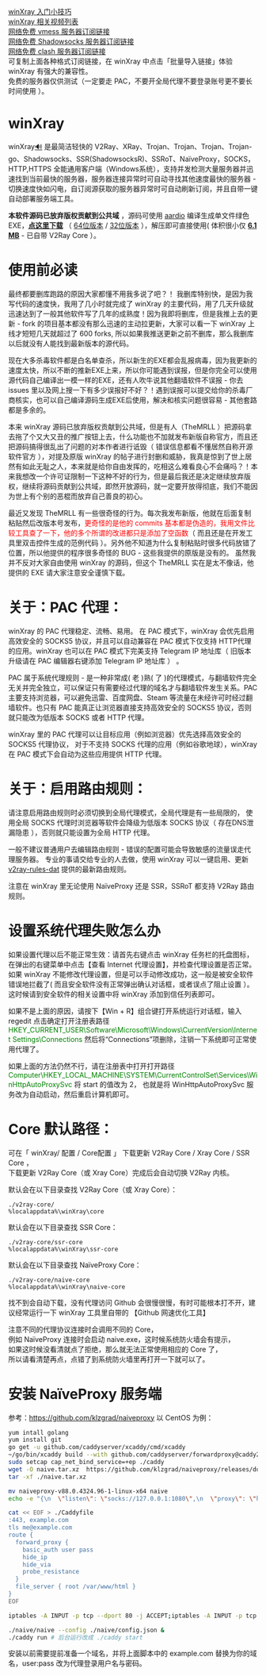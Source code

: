 [winXray 入门小技巧](./sub/introduce.md)   
[winXray 相关视频列表](https://www.youtube.com/results?search_query=winXray)  
[网络免费 vmess 服务器订阅链接](https://proxypool.ga/vmess/sub)   
[网络免费 Shadowsocks 服务器订阅链接](https://proxypool.ga/ss/sub)     
[网络免费 clash 服务器订阅链接](https://proxypoolss.tk/clash/proxies?speed=100&type=vmess,trojan)   
可复制上面各种格式订阅链接，在 winXray 中点击「批量导入链接」体验 winXray 有强大的兼容性。  
免费的服务器仅供测试（一定要走 PAC，不要开全局代理不要登录账号更不要长时间使用 ）。

# winXray 
winXray[:loud_sound:](http://dict.youdao.com/dictvoice?audio=winxray&type=2) 是最简洁轻快的 V2Ray、XRay、Trojan、Trojan、Trojan、Trojan-go、Shadowsocks、SSR(ShadowsocksR)、SSRoT、NaïveProxy，SOCKS，HTTP,HTTPS 全能通用客户端（Windows系统），支持并发检测大量服务器并迅速找到当前最快的服务器，服务器连接异常时可自动寻找其他速度最快的服务器 - 切换速度快如闪电，自订阅源获取的服务器异常时可自动刷新订阅，并且自带一键自动部署服务端工具。

**本软件源码已放弃版权贡献到公共域** ，源码可使用 [aardio](http://www.aardio.com) 编译生成单文件绿色EXE，**[点这里下载](./../../raw/master/release/winXray.7z)** （ [64位版本](./../../raw/master/release/winXray.7z) / [32位版本](./../../raw/master/release/winXray32.7z) ），解压即可直接使用( 体积很小仅  **[6.1 MB](./../../raw/master/release/winXray.7z)** - 已自带 V2Ray Core ）。  

# 使用前必读    
最终都要删库跑路的原因大家都懂不用我多说了吧？！ 我删库特别快，是因为我写代码的速度快，我用了几小时就完成了 winXray 的主要代码，用了几天升级就迅速达到了一般其他软件写了几年的成熟度！因为我即将删库，但是我推上去的更新 - fork 的项目基本都没有那么迅速的主动拉更新，大家可以看一下 winXray 上线才短短几天就超过了 600 forks, 所以如果我推送更新之前不删库，那么我删库以后就没有人能找到最新版本的源代码。   
  
现在大多杀毒软件都是白名单查杀，所以新生的EXE都会乱报病毒，因为我更新的速度太快，所以不断的推新EXE上来，所以你可能遇到误报，但是你完全可以使用源代码自己编译出一模一样的EXE，还有人吹牛说其他翻墙软件不误报 - 你去 issues 里以及网上搜一下有多少误报好不好？！遇到误报可以提交给你的杀毒厂商核实，也可以自己编译源码生成EXE后使用，解决和核实问题很容易 - 其他套路都是多余的。
  
本来 winXray 源码已放弃版权贡献到公共域，但是有人（TheMRLL ）把源码拿去拖了个又大又丑的推广按钮上去，什么功能也不加就发布新版自称官方，而且还把源码搞得很乱出了问题的对本作者进行诋毁（ 错误信息都看不懂居然自称开源软件官方 ），对提及原版 winXray 的帖子进行封删和威胁，我真是惊到了世上居然有如此无耻之人，本来就是给你自由发挥的，吃相这么难看良心不会痛吗？！本来我想改一个许可证限制一下这种不好的行为，但是最后我还是决定继续放弃版权，继续将源码贡献到公共域，即然开放源码，就一定要开放得彻底，我们不能因为世上有个别的恶棍而放弃自己善良的初心。 

最近又发现 TheMRLL 有一些很奇怪的行为。每次我发布新版，他就在后面复制粘贴然后改版本号发布，<span style="color:red">更奇怪的是他的 commits 基本都是伪造的，我用文件比较工具查了一下，他的多个所谓的改进都只是添加了空函数</span>（ 而且还是在开发工具里双击控件生成的范例代码 ）。另外他不知道为什么复制粘贴时很多代码放错了位置，所以他提供的程序很多奇怪的 BUG - 这些我提供的原版是没有的。 虽然我并不反对大家自由使用 winXray 的源码，但这个 TheMRLL 实在是太不像话，他提供的 EXE 请大家注意安全谨慎下载。

# 关于：PAC 代理：
winXray 的 PAC 代理稳定、流畅、易用。  在 PAC 模式下，winXray 会优先启用高效安全的 SOCKS5 协议，并且可以自动兼容在 PAC 模式下仅支持 HTTP代理的应用。winXray 也可以在 PAC 模式下完美支持 Telegram IP 地址库（ 旧版本升级请在 PAC 编辑器右键添加 Telegram IP 地址库 ） 。

PAC 属于系统代理规则 - 是一种非常成( 老 )熟( 了 )的代理模式，与翻墙软件完全无关并完全独立，可以保证只有需要经过代理的域名才与翻墙软件发生关系。PAC 主要支持浏览器，可以避免迅雷、百度网盘、Steam 等流量在未经许可时经过翻墙软件。也只有 PAC 能真正让浏览器直接支持高效安全的 SOCKS5 协议，否则就只能改为低版本 SOCKS 或者 HTTP 代理。

winXray 里的 PAC 代理可以让目标应用（例如浏览器）优先选择高效安全的 SOCKS5 代理协议，
对于不支持 SOCKS 代理的应用（例如谷歌地球），winXray 在 PAC 模式下会自动为这些应用提供 HTTP 代理。

# 关于：启用路由规则：
请注意启用路由规则时必须切换到全局代理模式，全局代理是有一些局限的，
使用全局 SOCKS 代理时浏览器等软件会降级为低版本 SOCKS 协议（ 存在DNS泄漏隐患 ），否则就只能设置为全局 HTTP 代理。

一般不建议普通用户去编辑路由规则 - 错误的配置可能会导致敏感的流量误走代理服务器。
专业的事请交给专业的人去做，使用 winXray 可以一键启用、更新 [v2ray-rules-dat](https://github.com/Loyalsoldier/v2ray-rules-dat) 提供的最新路由规则。

注意在 winXray 里无论使用 NaïveProxy 还是 SSR，SSRoT 都支持 V2Ray 路由规则。

# 设置系统代理失败怎么办
如果设置代理以后不能正常生效：请首先右键点击 winXray 任务栏的托盘图标，在弹出的右键菜单中点击【查看 Internet 代理设置】，并检查代理设置是否正常。如果 winXray 不能修改代理设置，但是可以手动修改成功，这一般是被安全软件错误地拦截了( 而且安全软件没有正常弹出确认对话框，或者误点了阻止设置 ）。这时候请到安全软件的相关设置中将 winXray 添加到信任列表即可。

如果不是上面的原因，请按下【Win + R】组合键打开系统运行对话框，输入 regedit 点击确定打开注册表路径 
<span style="color:green">HKEY_CURRENT_USER\Software\Microsoft\Windows\CurrentVersion\Internet Settings\Connections</span>
然后将“Connections”项删除，注销一下系统即可正常使用代理了。

如果上面的方法仍然不行，请在注册表中打开打开路径
<span style="color:green">Computer\HKEY_LOCAL_MACHINE\SYSTEM\CurrentControlSet\Services\WinHttpAutoProxySvc</span>
将 start 的值改为 2， 也就是将 WinHttpAutoProxySvc 服务改为自动启动，然后重启计算机即可。

# Core 默认路径：

可在「 winXray/ 配置 / Core配置 」 下载更新 V2Ray Core / Xray Core / SSR Core ，  
下载更新 V2Ray Core（或 Xray Core）完成后会自动切换 V2Ray 内核。

默认会在以下目录查找 V2Ray Core（或 Xray Core）：

    ./v2ray-core/
    %localappdata%\winXray\core

默认会在以下目录查找 SSR Core：

    ./v2ray-core/ssr-core
    %localappdata%\winXray\ssr-core

默认会在以下目录查找 NaïveProxy Core：

    ./v2ray-core/naive-core
    %localappdata%\winXray\naive-core

找不到会自动下载，没有代理访问 Github 会很慢很慢，有时可能根本打不开，建议经常运行一下 winXray 工具里自带的 【Github 网速优化工具】

注意不同的代理协议连接时会调用不同的 Core，   
例如 NaïveProxy 连接时会启动 naive.exe，这时候系统防火墙会有提示，  
如果这时候没看清就点了拒绝，那么就无法正常使用相应的 Core 了，  
所以请看清楚再点，点错了到系统防火墙里再打开一下就可以了。  

# 安装 NaïveProxy 服务端 

参考：https://github.com/klzgrad/naiveproxy  以 CentOS 为例：

```sh
yum intall golang
yum install git
go get -u github.com/caddyserver/xcaddy/cmd/xcaddy
~/go/bin/xcaddy build --with github.com/caddyserver/forwardproxy@caddy2=github.com/klzgrad/forwardproxy@naive
sudo setcap cap_net_bind_service=+ep ./caddy
wget -O naive.tar.xz  https://github.com/klzgrad/naiveproxy/releases/download/v88.0.4324.96-1/naiveproxy-v88.0.4324.96-1-linux-x64.tar.xz 
tar -xf ./naive.tar.xz

mv naiveproxy-v88.0.4324.96-1-linux-x64 naive
echo -e "{\n  \"listen\": \"socks://127.0.0.1:1080\",\n  \"proxy\": \"https://user:pass@example.com\"\n}" > ./naive/config.json

cat << EOF > ./Caddyfile
:443, example.com
tls me@example.com
route {
  forward_proxy {
    basic_auth user pass
    hide_ip
    hide_via
    probe_resistance
  }
  file_server { root /var/www/html }
}
EOF

iptables -A INPUT -p tcp --dport 80 -j ACCEPT;iptables -A INPUT -p tcp --dport 443 -j ACCEPT;firewall-cmd --permanent --add-port=80/tcp;firewall-cmd --permanent --add-port=443/tcp;firewall-cmd --reload;

./naive/naive --config ./naive/config.json &
./caddy run # 后台运行改成 ./caddy start
```

安装以前需要提前准备一个域名，并将上面脚本中的 example.com 替换为你的域名，user:pass 改为代理登录用户名与密码。